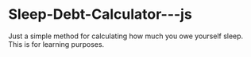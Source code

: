 # Sleep-Debt-Calculator---js
Just a simple method for calculating how much you owe yourself sleep. This is for learning purposes.
